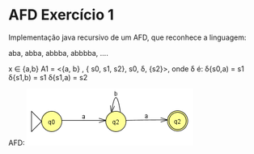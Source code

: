 # AFD Exercício 1

Implementação java recursivo de um AFD, que reconhece a linguagem:

aba, abba, abbba, abbbba, .... 

x &isin; {a,b}
A1 = <{a, b} , { s0, s1, s2}, s0, δ, {s2}>, onde δ é:
δ{s0,a) = s1
δ{s1,b) = s1
δ{s1,a) = s2

AFD:
![AFD imagem](https://github.com/osmarbraz/afd_ex1_recursivo/blob/master/afdex1.png)
